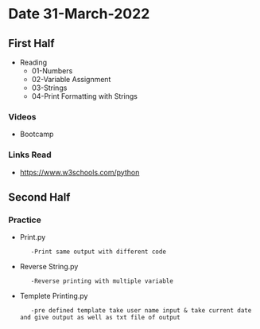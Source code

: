 # Date 31-March-2022
## First Half
 - Reading
   - 01-Numbers
   - 02-Variable Assignment
   - 03-Strings
   - 04-Print Formatting with Strings
### Videos
- Bootcamp


### Links Read
- https://www.w3schools.com/python



## Second Half
### Practice
   - Print.py
        
            -Print same output with different code
   - Reverse String.py
            
            -Reverse printing with multiple variable
   - Templete Printing.py
        
            -pre defined template take user name input & take current date  and give output as well as txt file of output
